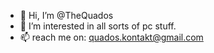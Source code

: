 - 👋 Hi, I’m @TheQuados
- 👀 I’m interested in all sorts of pc stuff.
- 📫 reach me on: quados.kontakt@gmail.com
